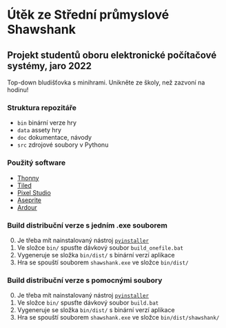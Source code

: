 # Útěk ze Střední průmyslové Shawshank

## Projekt studentů oboru elektronické počítačové systémy, jaro 2022

Top-down bludišťovka s minihrami. Unikněte ze školy, než zazvoní na hodinu!

### Struktura repozitáře
- `bin` binární verze hry
- `data` assety hry
- `doc` dokumentace, návody
- `src` zdrojové soubory v Pythonu

### Použitý software
- [Thonny](https://thonny.org/)
- [Tiled](https://www.mapeditor.org/)
- [Pixel Studio](https://com-pixelstudio.en.uptodown.com/android)
- [Aseprite](https://www.aseprite.org/)
- [Ardour](https://ardour.org/)

### Build distribuční verze s jedním .exe souborem
0. Je třeba mít nainstalovaný nástroj [`pyinstaller`](https://pyinstaller.org/en/stable/index.html)
1. Ve složce `bin/` spusťte dávkový soubor `build_onefile.bat`
2. Vygeneruje se složka `bin/dist/` s binární verzí aplikace
3. Hra se spouští souborem `shawshank.exe` ve složce `bin/dist/`

### Build distribuční verze s pomocnými soubory
0. Je třeba mít nainstalovaný nástroj [`pyinstaller`](https://pyinstaller.org/en/stable/index.html)
1. Ve složce `bin/` spusťte dávkový soubor `build.bat`
2. Vygeneruje se složka `bin/dist/` s binární verzí aplikace
3. Hra se spouští souborem `shawshank.exe` ve složce `bin/dist/shawshank/`

